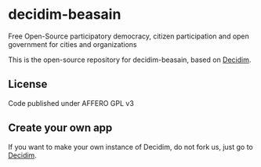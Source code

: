 # decidim-beasain

Free Open-Source participatory democracy, citizen participation and open government for cities and organizations

This is the open-source repository for decidim-beasain, based on [Decidim](https://github.com/decidim/decidim).

## License
Code published under AFFERO GPL v3

## Create your own app
If you want to make your own instance of Decidim, do not fork us, just go to [Decidim](https://github.com/decidim/decidim).
